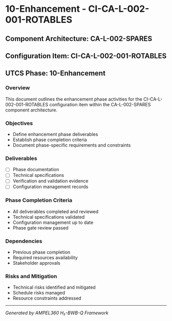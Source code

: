 # 10-Enhancement - CI-CA-L-002-001-ROTABLES

## Component Architecture: CA-L-002-SPARES
## Configuration Item: CI-CA-L-002-001-ROTABLES
## UTCS Phase: 10-Enhancement

### Overview
This document outlines the enhancement phase activities for the CI-CA-L-002-001-ROTABLES configuration item within the CA-L-002-SPARES component architecture.

### Objectives
- Define enhancement phase deliverables
- Establish phase completion criteria
- Document phase-specific requirements and constraints

### Deliverables
- [ ] Phase documentation
- [ ] Technical specifications
- [ ] Verification and validation evidence
- [ ] Configuration management records

### Phase Completion Criteria
- All deliverables completed and reviewed
- Technical specifications validated
- Configuration management up to date
- Phase gate review passed

### Dependencies
- Previous phase completion
- Required resources availability
- Stakeholder approvals

### Risks and Mitigation
- Technical risks identified and mitigated
- Schedule risks managed
- Resource constraints addressed

---
*Generated by AMPEL360 H₂-BWB-Q Framework*
